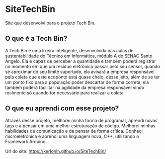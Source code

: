 # SiteTechBin
 Site que desenvolvi para o projeto Tech Bin.

## O que é a Tech Bin?
A Tech Bin é uma lixeira inteligente, desenvolvida nas aulas de sustentabilidade do Técnico em Informática, módulo A do SENAC Santo Ângelo. Ela é capaz de perceber a quantidade e também poderá registrar no momento em que um resíduo eletrônico passar pelo seu sensor, quando se aproximar do seu limite suportado, ela avisará a empresa responsável pela coleta que este ecoponto está quase cheio, desse jeito, além de se ter um ponto fixo para a população poder descartar de forma correta, ela também poderá facilitar na agilidade da empresa responsável vindo realmente só quando for necessário para realizar a coleta.

## O que eu aprendi com esse projeto? 
Através desse projeto, melhorei minha forma de programar, aprendi novas tags e a pensar em uma melhor estruturação de código. Melhorei minhas habilidades de comunicação e de pensar de forma crítica. Conheci microeletrônica e aprendi uma linguagem nova, C++, utilizando o Framework Arduino. 


Url do site: https://kerlonlh.github.io/SiteTechBin/

